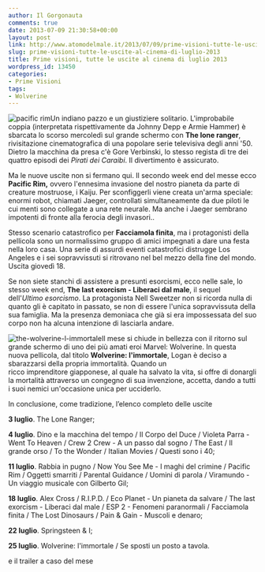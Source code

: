 ```yaml
---
author: Il Gorgonauta
comments: true
date: 2013-07-09 21:30:58+00:00
layout: post
link: http://www.atomodelmale.it/2013/07/09/prime-visioni-tutte-le-uscite-al-cinema-di-luglio-2013/
slug: prime-visioni-tutte-le-uscite-al-cinema-di-luglio-2013
title: Prime visioni, tutte le uscite al cinema di luglio 2013
wordpress_id: 13450
categories:
- Prime Visioni
tags:
- Wolverine
---
```


![pacific rim](http://www.atomodelmale.it/wp-content/uploads/2013/07/pacific-rim-300x187.jpg)Un indiano pazzo e un giustiziere solitario. L'improbabile coppia (interpretata rispettivamente da Johnny Depp e Armie Hammer) è sbarcata lo scorso mercoledì sul grande schermo con **The lone ranger**, rivisitazione cinematografica di una popolare serie televisiva degli anni '50. Dietro la macchina da presa c'è Gore Verbinski, lo stesso regista di tre dei quattro episodi dei _Pirati dei Caraibi_. Il divertimento è assicurato.

Ma le nuove uscite non si fermano qui. Il secondo week end del messe ecco **Pacific Rim,** ovvero l'ennesima invasione del nostro pianeta da parte di creature mostruose, i Kaiju. Per sconfiggerli viene creata un'arma speciale: enormi robot, chiamati Jaeger, controllati simultaneamente da due piloti le cui menti sono collegate a una rete neurale. Ma anche i Jaeger sembrano impotenti di fronte alla ferocia degli invasori..

Stesso scenario catastrofico per **Facciamola finita**, ma i protagonisti della pellicola sono un normalissimo gruppo di amici impegnati a dare una festa nella loro casa. Una serie di assurdi eventi catastrofici distrugge Los Angeles e i sei sopravvissuti si ritrovano nel bel mezzo della fine del mondo. Uscita giovedì 18.


Se non siete stanchi di assistere a presunti esorcismi, ecco nelle sale, lo stesso week end, **The last exorcism - Liberaci dal male**, il sequel dell'_Ultimo esorcismo_. La protagonista Nell Sweetzer non si ricorda nulla di quanto gli è capitato in passato, se non di essere l'unica sopravvissuta della sua famiglia. Ma la presenza demoniaca che già si era impossessata del suo corpo non ha alcuna intenzione di lasciarla andare.

![the-wolverine-l-immortale](http://www.atomodelmale.it/wp-content/uploads/2013/07/the-wolverine-l-immortale-202x300.jpg)Il mese si chiude in bellezza con il ritorno sul grande schermo di uno dei più amati eroi Marvel: Wolverine. In questa nuova pellicola, dal titolo **Wolverine: l'immortale**, Logan è deciso a sbarazzarsi della propria immortalità. Quando un ricco imprenditore giapponese, al quale ha salvato la vita, si offre di donargli la mortalità attraverso un congegno di sua invenzione, accetta, dando a tutti i suoi nemici un'occasione unica per ucciderlo.


In conclusione, come tradizione, l’elenco completo delle uscite


**3 luglio**. The Lone Ranger;

**4 luglio**. Dino e la macchina del tempo / Il Corpo del Duce / Violeta Parra - Went To Heaven / Crew 2 Crew - A un passo dal sogno / The East / Il grande orso / To the Wonder / Italian Movies / Questi sono i 40;

**11 luglio**. Rabbia in pugno / Now You See Me - I maghi del crimine / Pacific Rim / Oggetti smarriti / Parental Guidance / Uomini di parola / Viramundo - Un viaggio musicale con Gilberto Gil;

**18 luglio**. Alex Cross / R.I.P.D. / Eco Planet - Un pianeta da salvare / The last exorcism - Liberaci dal male / ESP 2 - Fenomeni paranormali / Facciamola finita / The Lost Dinosaurs / Pain & Gain - Muscoli e denaro;

**22 luglio**. Springsteen & I;

**25 luglio**. Wolverine: l'immortale / Se sposti un posto a tavola.


e il trailer a caso del mese



